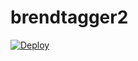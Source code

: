 # brendtagger2
[![Deploy](https://www.herokucdn.com/deploy/button.svg)](https://heroku.com/deploy?template=https://github.com/HerlockApiniz/AmonTagger)
